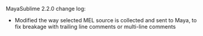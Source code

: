 MayaSublime 2.2.0 change log:

- Modified the way selected MEL source is collected and sent to Maya, to fix breakage with trailing line comments or multi-line comments